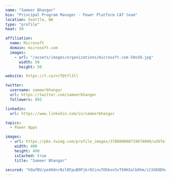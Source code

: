 ```yaml
---
name: "Sameer Bhangar"
bio: "Principal Program Manager - Power Platform CAT team"
location: Seattle, WA
type: "profile"
heat: 50

affiliation:
  name: Microsoft
  domain: microsoft.com
  images:
    - url: "/assets/images/organizations/microsoft.com-50x50.jpg"
      width: 50
      height: 50

website: https://t.co/nrTQtfl3ll

twitter:
  username: sameerbhangar
  url: https://twitter.com/sameerbhangar
  followers: 892

linkedin:
  url: https://www.linkedin.com/in/sameerbhangar

topics:
  - Power Apps

images:
  - url: https://pbs.twimg.com/profile_images/378800000719674009/a36fe7ddfab1778b76e5793772e43798_400x400.jpeg
    width: 400
    height: 400
    isCached: true
    title: "Sameer Bhangar"

secured: "h9afBV/pe4OdnrNzl8FpuB9Pjkr02inuTOhbxn5vT69KXalb0hm/iCXXDODheKj+vLo6mY/jxMeLyFSFugjxJwXVDD3X7LzdyhseE5v5mCHRzMixIJr+Io23S7C7GlPo6wf88HIq8dMxG16QwDkqM4Q2dLA1fECn4msWQb91mwktxgjO6Pp0v0QW2GKZ+dUS0yFzsJeou5rpn4XvllC4ZJosaKZ8fp7aRR21sFUlGyfbvJxxMEL/Nte+wo53RBBeaAKANtQXPQIXe1oGgAf5dSoS73zyWwxssl64ieiPVxPdy1ysYEVmdaj2w4I38/bnTvH19LTUh0cTXMW7omqWI5ogUMiNrOz6kD6nSruozmIodcsNxORkahHjn+HK4HRQ5QU8O0BWBloKw2QWuK3how==;R5UeAPNf0Lq1aEB9nglPKQ=="
---
```


